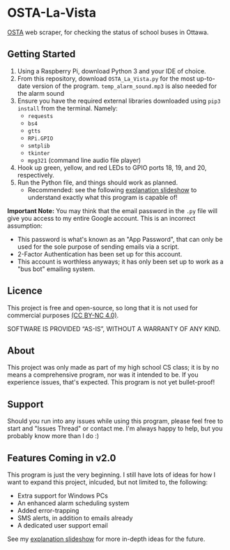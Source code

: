 # OSTA-La-Vista
[OSTA](http://www.ottawaschoolbus.ca/) web scraper, for checking the status of school buses in Ottawa.

## Getting Started
1. Using a Raspberry Pi, download Python 3 and your IDE of choice. 
2. From this repository, download `OSTA_La_Vista.py` for the most up-to-date version of the program. `temp_alarm_sound.mp3` is also needed for the alarm sound
3. Ensure you have the required external libraries downloaded using `pip3 install` from the terminal. Namely:
   - `requests`
   - `bs4`
   - `gtts`
   - `RPi.GPIO`
   - `smtplib`
   - `tkinter`
   - `mpg321` (command line audio file player)
5. Hook up green, yellow, and red LEDs to GPIO ports 18, 19, and 20, respectively.
6. Run the Python file, and things should work as planned.
   - Recommended: see the following [explanation slideshow](https://docs.google.com/presentation/d/1XV7Bb-6rav0R7EuzITrXO-rq_EEMCxDK4tkTRmWyCxw/edit?usp=sharing) to understand exactly what this program is capable of!

**Important Note:** You may think that the email password in the `.py` file will give you access to my entire Google account. This is an incorrect assumption:
- This password is what's known as an "App Password", that can only be used for the sole purpose of sending emails via a script.
- 2-Factor Authentication has been set up for this account.
- This account is worthless anyways; it has only been set up to work as a "bus bot" emailing system.

## Licence
This project is free and open-source, so long that it is not used for commercial purposes [(CC BY-NC 4.0)](https://creativecommons.org/licenses/by-nc/4.0/).

SOFTWARE IS PROVIDED “AS-IS”, WITHOUT A WARRANTY OF ANY KIND.

## About
This project was only made as part of my high school CS class; it is by no means a comprehensive program, nor was it intended to be.
If you experience issues, that's expected. This program is not yet bullet-proof!

## Support
Should you run into any issues while using this program, please feel free to start and "Issues Thread" or contact me. I'm always happy to help, but you probably know more than I do :)

## Features Coming in v2.0
This program is just the very beginning. I still have lots of ideas for how I want to expand this project, inlcuded, but not limited to, the following:
- Extra support for Windows PCs
- An enhanced alarm scheduling system
- Added error-trapping
- SMS alerts, in addition to emails already
- A dedicated user support email

See my [explanation slideshow](https://docs.google.com/presentation/d/1XV7Bb-6rav0R7EuzITrXO-rq_EEMCxDK4tkTRmWyCxw/edit?usp=sharing) for more in-depth ideas for the future.
